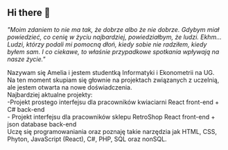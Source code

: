 ## Hi there 👋

<!--
**AmeliaQ7/AmeliaQ7** is a ✨ _special_ ✨ repository because its `README.md` (this file) appears on your GitHub profile.

Here are some ideas to get you started:

- 🔭 I’m currently working on ...
- 🌱 I’m currently learning ...
- 👯 I’m looking to collaborate on ...
- 🤔 I’m looking for help with ...
- 💬 Ask me about ...
- 📫 How to reach me: ...
- 😄 Pronouns: ...
- ⚡ Fun fact: ...
-->

*"Moim zdaniem to nie ma tak, że dobrze albo że nie dobrze. Gdybym miał powiedzieć, co cenię w życiu najbardziej, powiedziałbym, że ludzi. Ekhm... Ludzi, którzy podali mi pomocną dłoń, kiedy sobie nie radziłem, kiedy byłem sam. I co ciekawe, to właśnie przypadkowe spotkania wpływają na nasze życie."*

Nazywam się Amelia i jestem studentką Informatyki i Ekonometrii na UG.  
Na ten moment skupiam się głownie na projektach związanych z uczelnią, ale jestem otwarta na nowe doświadczenia.  
Najbardziej aktualne projekty:  
      -Projekt prostego interfejsu dla pracowników kwiaciarni React front-end + C# back-end  
     - Projekt interfejsu dla pracowników sklepu RetroShop React front-end + json database back-end  
Uczę się programowaniania oraz poznaję takie narzędzia jak HTML, CSS, Phyton, JavaScript (React), C#, PHP, SQL oraz nonSQL.
 
